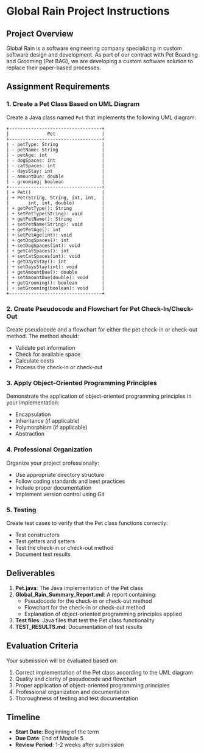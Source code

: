 # Global Rain Project Instructions

## Project Overview

Global Rain is a software engineering company specializing in custom software design and development. As part of our contract with Pet Boarding and Grooming (Pet BAG), we are developing a custom software solution to replace their paper-based processes.

## Assignment Requirements

### 1. Create a Pet Class Based on UML Diagram

Create a Java class named `Pet` that implements the following UML diagram:

```
+----------------------------------+
|              Pet                 |
+----------------------------------+
| - petType: String                |
| - petName: String                |
| - petAge: int                    |
| - dogSpaces: int                 |
| - catSpaces: int                 |
| - daysStay: int                  |
| - amountDue: double              |
| - grooming: boolean              |
+----------------------------------+
| + Pet()                          |
| + Pet(String, String, int, int,  |
|       int, int, double)          |
| + getPetType(): String           |
| + setPetType(String): void       |
| + getPetName(): String           |
| + setPetName(String): void       |
| + getPetAge(): int               |
| + setPetAge(int): void           |
| + getDogSpaces(): int            |
| + setDogSpaces(int): void        |
| + getCatSpaces(): int            |
| + setCatSpaces(int): void        |
| + getDaysStay(): int             |
| + setDaysStay(int): void         |
| + getAmountDue(): double         |
| + setAmountDue(double): void     |
| + getGrooming(): boolean         |
| + setGrooming(boolean): void     |
+----------------------------------+
```

### 2. Create Pseudocode and Flowchart for Pet Check-In/Check-Out

Create pseudocode and a flowchart for either the pet check-in or check-out method. The method should:
- Validate pet information
- Check for available space
- Calculate costs
- Process the check-in or check-out

### 3. Apply Object-Oriented Programming Principles

Demonstrate the application of object-oriented programming principles in your implementation:
- Encapsulation
- Inheritance (if applicable)
- Polymorphism (if applicable)
- Abstraction

### 4. Professional Organization

Organize your project professionally:
- Use appropriate directory structure
- Follow coding standards and best practices
- Include proper documentation
- Implement version control using Git

### 5. Testing

Create test cases to verify that the Pet class functions correctly:
- Test constructors
- Test getters and setters
- Test the check-in or check-out method
- Document test results

## Deliverables

1. **Pet.java**: The Java implementation of the Pet class
2. **Global_Rain_Summary_Report.md**: A report containing:
   - Pseudocode for the check-in or check-out method
   - Flowchart for the check-in or check-out method
   - Explanation of object-oriented programming principles applied
3. **Test files**: Java files that test the Pet class functionality
4. **TEST_RESULTS.md**: Documentation of test results

## Evaluation Criteria

Your submission will be evaluated based on:
1. Correct implementation of the Pet class according to the UML diagram
2. Quality and clarity of pseudocode and flowchart
3. Proper application of object-oriented programming principles
4. Professional organization and documentation
5. Thoroughness of testing and test documentation

## Timeline

- **Start Date**: Beginning of the term
- **Due Date**: End of Module 5
- **Review Period**: 1-2 weeks after submission
